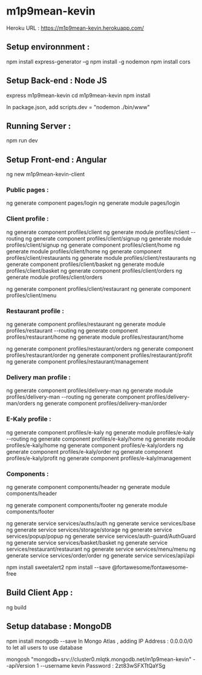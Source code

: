 # m1p9mean-kevin
Heroku URL : https://m1p9mean-kevin.herokuapp.com/

## Setup environnment :
npm install express-generator –g
npm install -g nodemon
npm install cors

## Setup Back-end : Node JS
express m1p9mean-kevin
cd m1p9mean-kevin
npm install

In package.json, add scripts.dev = "nodemon ./bin/www"

## Running Server :
npm run dev

## Setup Front-end : Angular
ng new m1p9mean-kevin-client

### Public pages :
ng generate component pages/login
ng generate module pages/login

### Client profile :
ng generate component profiles/client
ng generate module profiles/client --routing
ng generate component profiles/client/signup
ng generate module profiles/client/signup
ng generate component profiles/client/home
ng generate module profiles/client/home
ng generate component profiles/client/restaurants
ng generate module profiles/client/restaurants
ng generate component profiles/client/basket
ng generate module profiles/client/basket
ng generate component profiles/client/orders
ng generate module profiles/client/orders

ng generate component profiles/client/restaurant
ng generate component profiles/client/menu

### Restaurant profile :
ng generate component profiles/restaurant
ng generate module profiles/restaurant --routing
ng generate component profiles/restaurant/home
ng generate module profiles/restaurant/home

ng generate component profiles/restaurant/orders
ng generate component profiles/restaurant/order
ng generate component profiles/restaurant/profit
ng generate component profiles/restaurant/management



### Delivery man profile :
ng generate component profiles/delivery-man
ng generate module profiles/delivery-man --routing
ng generate component profiles/delivery-man/orders
ng generate component profiles/delivery-man/order


### E-Kaly profile :
ng generate component profiles/e-kaly
ng generate module profiles/e-kaly --routing
ng generate component profiles/e-kaly/home
ng generate module profiles/e-kaly/home
ng generate component profiles/e-kaly/orders
ng generate component profiles/e-kaly/order
ng generate component profiles/e-kaly/profit
ng generate component profiles/e-kaly/management
### Components :
ng generate component components/header
ng generate module components/header

ng generate component components/footer
ng generate module components/footer



ng generate service services/auths/auth
ng generate service services/base
ng generate service services/storage/storage
ng generate service services/popup/popup
ng generate service services/auth-guard/AuthGuard
ng generate service services/basket/basket
ng generate service services/restaurant/restaurant
ng generate service services/menu/menu
ng generate service services/order/order
ng generate service services/api/api




npm install sweetalert2
npm install --save @fortawesome/fontawesome-free

## Build Client App :
ng build

## Setup database : MongoDB
npm install mongodb --save
In Mongo Atlas , adding IP Address : 0.0.0.0/0 to let all users to use database

mongosh "mongodb+srv://cluster0.mlqtk.mongodb.net/m1p9mean-kevin" --apiVersion 1 --username kevin
Password : 2zt83wSFXTtQaYSg
